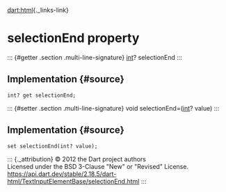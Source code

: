 [dart:html](../../dart-html/dart-html-library){._links-link}

selectionEnd property
=====================

::: {#getter .section .multi-line-signature}
[int](../../dart-core/int-class)? selectionEnd
:::

Implementation {#source}
--------------

``` {.language-dart data-language="dart"}
int? get selectionEnd;
```

::: {#setter .section .multi-line-signature}
void selectionEnd=([int](../../dart-core/int-class)? value)
:::

Implementation {#source}
--------------

``` {.language-dart data-language="dart"}
set selectionEnd(int? value);
```

::: {._attribution}
© 2012 the Dart project authors\
Licensed under the BSD 3-Clause \"New\" or \"Revised\" License.\
<https://api.dart.dev/stable/2.18.5/dart-html/TextInputElementBase/selectionEnd.html>
:::
